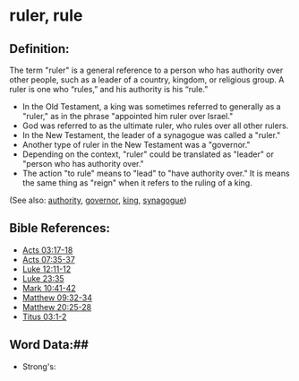 # ruler, rule #

## Definition: ##

The term "ruler" is a general reference to a person who has authority over other people, such as a leader of a country, kingdom, or religious group. A ruler is one who “rules,” and his authority is his “rule.”


* In the Old Testament, a king was sometimes referred to generally as a "ruler," as in the phrase "appointed him ruler over Israel."
* God was referred to as the ultimate ruler, who rules over all other rulers.
* In the New Testament, the leader of a synagogue was called a "ruler."
* Another type of ruler in the New Testament was a "governor."
* Depending on the context, "ruler" could be translated as "leader" or "person who has authority over."
* The action "to rule" means to "lead" to "have authority over." It is means the same thing as "reign" when it refers to the ruling of a king.

(See also: [authority](../kt/authority.md), [governor](../other/governor.md), [king](../other/king.md), [synagogue](../other/synagogue.md))

## Bible References: ##

* [Acts 03:17-18](rc://en/tn/help/act/03/17)
* [Acts 07:35-37](rc://en/tn/help/act/07/35)
* [Luke 12:11-12](rc://en/tn/help/luk/12/11)
* [Luke 23:35](rc://en/tn/help/luk/23/35)
* [Mark 10:41-42](rc://en/tn/help/mrk/10/41)
* [Matthew 09:32-34](rc://en/tn/help/mat/09/32)
* [Matthew 20:25-28](rc://en/tn/help/mat/20/25)
* [Titus 03:1-2](rc://en/tn/help/tit/03/01)

## Word Data:##

* Strong's: 

